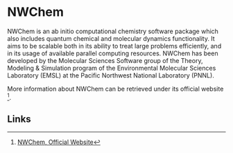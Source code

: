 # NWChem

NWChem is an ab initio computational chemistry software package which also includes quantum chemical and molecular dynamics functionality. It aims to be scalable both in its ability to treat large problems efficiently, and in its usage of available parallel computing resources. NWChem has been developed by the Molecular Sciences Software group of the Theory, Modeling & Simulation program of the Environmental Molecular Sciences Laboratory (EMSL) at the Pacific Northwest National Laboratory (PNNL). 

More information about NWChem can be retrieved under its official website [^1].

## Links

[^1]: [NWChem, Official Website](http://www.nwchem-sw.org/index.php/Main_Page)
